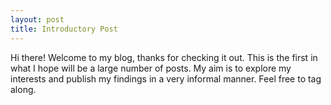 ```yaml
---
layout: post
title: Introductory Post
---
```


Hi there! Welcome to my blog, thanks for checking it out. This is the first in what I hope will be a large
number of posts. My aim is to explore my interests and publish my findings in a very informal manner. Feel
free to tag along.